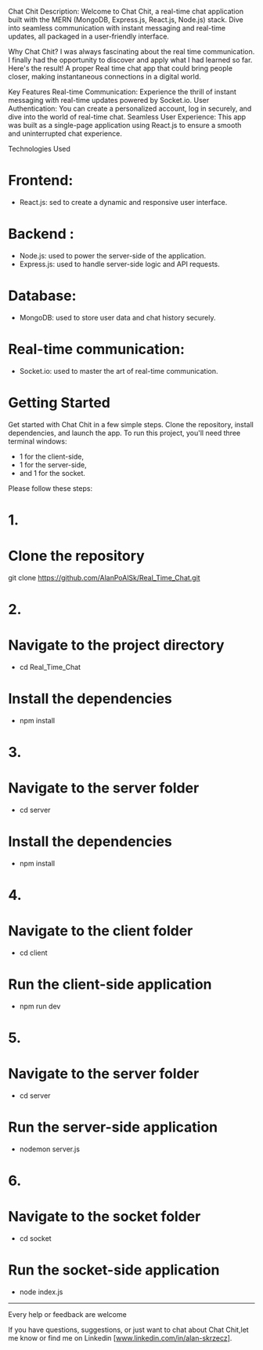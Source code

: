 Chat Chit
Description:
Welcome to Chat Chit, a real-time chat application built with the MERN (MongoDB, Express.js, React.js, Node.js) stack. Dive into seamless communication with instant messaging and real-time updates, all packaged in a user-friendly interface.

Why Chat Chit?
I was always fascinating about the real time communication. I finally had the opportunity to discover and apply what I had learned so far. Here's the result! A proper Real time chat app that could bring people closer, making instantaneous connections in a digital world.

Key Features
Real-time Communication: Experience the thrill of instant messaging with real-time updates powered by Socket.io.
User Authentication: You can create a personalized account, log in securely, and dive into the world of real-time chat.
Seamless User Experience: This app was built as a single-page application using React.js to ensure a smooth and uninterrupted chat experience.

Technologies Used
# Frontend:
- React.js: sed to create a dynamic and responsive user interface.
# Backend : 
- Node.js: used to power the server-side of the application.  
- Express.js: used to handle server-side logic and API requests.
# Database:
- MongoDB: used to store user data and chat history securely.
# Real-time communication:
- Socket.io: used to master the art of real-time communication.


# Getting Started
Get started with Chat Chit in a few simple steps. Clone the repository, install dependencies, and launch the app.
To run this project, you'll need three terminal windows:  
- 1 for the client-side,
- 1 for the server-side,
- and 1 for the socket.

Please follow these steps:

# 1.
# Clone the repository
git clone https://github.com/AlanPoAlSk/Real_Time_Chat.git

# 2.
# Navigate to the project directory
- cd Real_Time_Chat

# Install the dependencies
- npm install

# 3.
# Navigate to the server folder
- cd server

# Install the dependencies
- npm install

# 4.
# Navigate to the client folder 
- cd client

# Run the client-side application
- npm run dev

# 5.
# Navigate to the server folder 
- cd server

# Run the server-side application
- nodemon server.js

# 6.
# Navigate to the socket folder
- cd socket

# Run the socket-side application
- node index.js

____________________________________________


Every help or feedback are welcome


If you have questions, suggestions, or just want to chat about Chat Chit,let me know or find me on Linkedin [www.linkedin.com/in/alan-skrzecz].
